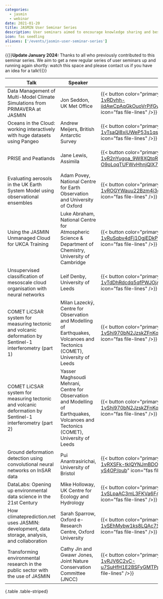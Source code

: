 ```yaml
---
categories:
  - jasmin
  - webinar
date: 2021-01-20
title: JASMIN User Seminar Series
description: User seminars aimed to encourage knowledge sharing and best practice between JASMIN users, showcasing the types of science enabled by JASMIN. 
icon: fas seedling
aliases: ['/events/jasmin-user-seminar-series']
---
```


{{<alert type="info">}}**Update January 2024:** Thanks to all who previously contributed to this seminar series. We aim to get a new regular series of user seminars up and running again shortly: watch this space and please contact us if you have an idea for a talk!{{</alert>}}

Talk | Speaker | Abstract | Recording | Slides | Date
--- | --- | --- | --- | --- | ---
Data Management of Multi-Model Climate Simulations from PRIMAVERA at JASMIN | Jon Seddon, UK Met Office | {{< button color="primary" tooltip="Abstract" href="https://docs.google.com/document/d/e/2PACX-1vRDvhh-iidAwCpAqGkOuoVrPjfGv9I_5PuZP4eWYBEWs2YLVZ3CHKvgOcuBROG5LyEGmAWZO5hJDucE/pub" icon="fas file-lines" />}} | {{< button color="primary" tooltip="Recording" href="https://youtu.be/oiHaipnuuVk" icon="fab youtube" />}} | {{< button color="primary" tooltip="Slides" href="https://drive.google.com/file/d/1s1jFhgbDIfSJ2CIn-lhgAor9Ygt3XKqN/view?usp=sharing" icon="fas file" />}} | January 2021
Oceans in the Cloud: working interactively with huge datasets using Pangeo | Andrew Meijers, British Antarctic Survey | {{< button color="primary" tooltip="Abstract" href="https://docs.google.com/document/d/e/2PACX-1vTsaQl8xiUWeP53s1qseNP3EjOFzE8d38XWinmIi7uVI8jTtfTaJneAc2Z8vcqwwyqkQ0Fm5MqZsrPt/pub" icon="fas file-lines" />}} | {{< button color="primary" tooltip="Recording" href="https://youtu.be/e0qVBwlR2zc" icon="fab youtube" />}} | {{< button color="primary" tooltip="Slides" href="https://drive.google.com/file/d/1MzGzOZ6a5KBGypfKGf5CZQ-kofcV6RoO/view" icon="fas file" />}} | January 2021
PRISE and Peatlands | Jane Lewis, Assimila | {{< button color="primary" tooltip="Abstract" href="https://docs.google.com/document/d/e/2PACX-1vR2nYugoa_9W8XQtqRrugMcd-O9oLoqTUFWvHhnjQlX7JwwpgwuekOqEUsYwEK7Y4uiLQgZpIKTOYYB/pub" icon="fas file-lines" />}} | {{< button color="primary" tooltip="Recording" href="https://youtu.be/Lc1TNWmenuc" icon="fab youtube" />}} | {{< button color="primary" tooltip="Slides" href="https://drive.google.com/file/d/1p-O6AoclA14PzU8JewHw03DpBlhVX_Tg/view?usp=sharing" icon="fas file" />}} | February 2021
Evaluating aerosols in the UK Earth System Model using observational ensembles | Adam Povey, National Centre for Earth Observation and University of Oxford | {{< button color="primary" tooltip="Abstract" href="https://docs.google.com/document/d/e/2PACX-1vROGYWauu22Bzm4i3cykneU9c697nr35h1v6lqJ0U3kHlDxf79pPW_MmAO0p5hzVyLwjbHQe5BLvEZj/pub" icon="fas file-lines" />}} | {{< button color="primary" tooltip="Recording" href="https://youtu.be/Evx2NU3pFjc" icon="fab youtube" />}} | {{< button color="primary" tooltip="Slides" href="https://drive.google.com/file/d/1S93isbAIH_NnpLHVtMbtqtWBm3vMGdaS/view?usp=sharing" icon="fas file" />}} | February 2021
Using the JASMIN Unmanaged Cloud for UKCA Training | Luke Abraham, National Centre for Atmospheric Science & Department of Chemistry, University of Cambridge | {{< button color="primary" tooltip="Abstract" href="https://docs.google.com/document/d/e/2PACX-1vRuSqbv4dFj1OgjEDkPpFjcA4H9ZqN6NuVW3LtVOXs_vv25-Y0mU31LGZUF_YVFXZhZ4i4fv010amuP/pub" icon="fas file-lines" />}} | {{< button color="primary" tooltip="Recording" href="https://youtu.be/gAT9HIUJ1U0" icon="fab youtube" />}} | {{< button color="primary" tooltip="Slides" href="https://drive.google.com/file/d/1OeHfPBHRcK31lyWTWRO4JdNHXlggNYT7/view?usp=sharing" icon="fas file" />}} | March 2021
Unsupervised classification of mesoscale cloud organisation with neural networks | Leif Denby, University of Leeds | {{< button color="primary" tooltip="Abstract" href="https://docs.google.com/document/d/e/2PACX-1vTdDhRdcdq5qfPWJOjAEA6LBoB8T7_TU0DxRcY7M_MOar8ivhWvgxwYNQV1MmVVZ0op_YjB4fSRdxjf/pub" icon="fas file-lines" />}} | {{< button color="primary" tooltip="Recording" href="https://youtu.be/0qH9O57epso" icon="fab youtube" />}} | {{< button color="primary" tooltip="Slides" href="https://drive.google.com/file/d/1Ae2JlmywpWAB_nUBB7spuDk3Nn3FZylm/view?usp=sharing" icon="fas file" />}} | March 2021
COMET LiCSAR system for measuring tectonic and volcanic deformation by Sentinel-1 interferometry (part 1) | Milan Lazecký, Centre for Observation and Modelling of Earthquakes, Volcanoes and Tectonics (COMET), University of Leeds | {{< button color="primary" tooltip="Abstract" href="https://docs.google.com/document/d/e/2PACX-1vShj970bN2JzskZFnKq-KyTK257WbVdngnXCtZg0a5yWyUkZeu-13IaB87fCcZETJ6gWf-O7xkh6Zh8/pub" icon="fas file-lines" />}} | {{< button color="primary" tooltip="Recording" href="https://youtu.be/CwPFttRujuo" icon="fab youtube" />}} | {{< button color="primary" tooltip="Slides" href="https://drive.google.com/file/d/17ssk5HP6LOWb0Vg4q24SdptomqY8QhRm/view?usp=sharing" icon="fas file" />}} | May 2021
COMET LiCSAR system for measuring tectonic and volcanic deformation by Sentinel-1 interferometry (part 2) | Yasser Maghsoudi Mehrani, Centre for Observation and Modelling of Earthquakes, Volcanoes and Tectonics (COMET), University of Leeds | {{< button color="primary" tooltip="Abstract" href="https://docs.google.com/document/d/e/2PACX-1vShj970bN2JzskZFnKq-KyTK257WbVdngnXCtZg0a5yWyUkZeu-13IaB87fCcZETJ6gWf-O7xkh6Zh8/pub" icon="fas file-lines" />}} | {{< button color="primary" tooltip="Recording" href="https://youtu.be/NENO5YVUkTQ" icon="fab youtube" />}} | {{< button color="primary" tooltip="Slides" href="https://drive.google.com/file/d/1swXbaBtqHDchhRxXmgER-VyLjuE6B585/view?usp=sharing" icon="fas file" />}} | May 2021
Ground deformation detection using convolutional neural networks on InSAR data | Pui Anantrasirichai, University of Bristol | {{< button color="primary" tooltip="Abstract" href="https://docs.google.com/document/d/e/2PACX-1vRXSFk-tklQYNJmBDOKn2XhcjpNW4N3WTTm0xaRKBBGuCt2wWzCpHinjb-Ay2_n8mzurbqTKv-yS4OP/pub" icon="fas file-lines" />}} | {{< button color="primary" tooltip="Recording" href="https://youtu.be/xTHZkGJWAls" icon="fab youtube" />}} | {{< button color="primary" tooltip="Slides" href="https://drive.google.com/file/d/1pwdH2of7r14ytCSA1RI4SF9B7helZPqI/view?usp=sharing" icon="fas file" />}} | June 2021
DataLabs: Opening up environmental data science in the 21st Century | Mike Holloway, UK Centre for Ecology and Hydrology | {{< button color="primary" tooltip="Abstract" href="https://docs.google.com/document/d/e/2PACX-1vSLpaAC3mL3FKVa6F4gx6Yl5NBU4WGiPn5EQuu6oF5pifw7Ny0XUmaYoyra3ZE5SmffFBI8HYbo0OoT/pub" icon="fas file-lines" />}} | {{< button color="primary" tooltip="Recording" href="https://youtu.be/inPT-n7jhhc" icon="fab youtube" />}} | {{< button color="primary" tooltip="Slides" href="https://drive.google.com/file/d/1IzcSpRcErUczEXdRGJM6T5VIqjpzgPk5/view?usp=sharing" icon="fas file" />}} | June 2021
How climateprediction.net uses JASMIN: development, data storage, analysis, and collaboration | Sarah Sparrow, Oxford e-Research Centre, Oxford University | {{< button color="primary" tooltip="Abstract" href="https://docs.google.com/document/d/e/2PACX-1vSEhMybw1ks8LQAc7SMy0HRGCGrG982RRqDidrg4raDAcUmo1v6DJtOFpR38AheLBlCIMpVZ_UpiphO/pub" icon="fas file-lines" />}} | {{< button color="primary" tooltip="Recording" href="https://youtu.be/Rzx0UMDpx1M" icon="fab youtube" />}} | {{< button color="primary" tooltip="Slides" href="https://drive.google.com/file/d/1rlVjYbX90BkVvRUPyepAE5GTArnbtTpx/view?usp=sharing" icon="fas file" />}} | July 2021
Transforming environmental research in the public sector with the use of JASMIN |  Cathy Jin and Gwawr Jones, Joint Nature Conservation Committee (JNCC)| {{< button color="primary" tooltip="Abstract" href="https://docs.google.com/document/d/e/2PACX-1vRJV6C2vC-u7SuHfH1E2BSFyGMTPpbC2FvGLN6hrunMQy8pU01EN6syc2JpNvd3xFTaHuZXJf6uWcNT/pub" icon="fas file-lines" />}} | {{< button color="primary" tooltip="Recording" href="https://youtu.be/QzkRxmAv3W8" icon="fab youtube" />}} | {{< button color="primary" tooltip="Slides" href="https://drive.google.com/file/d/1q5nf4Lr0aQsDXNMfFJGrQnKhyogOYImV/view?usp=sharing" icon="fas file" />}} | July 2021
{.table .table-striped}
